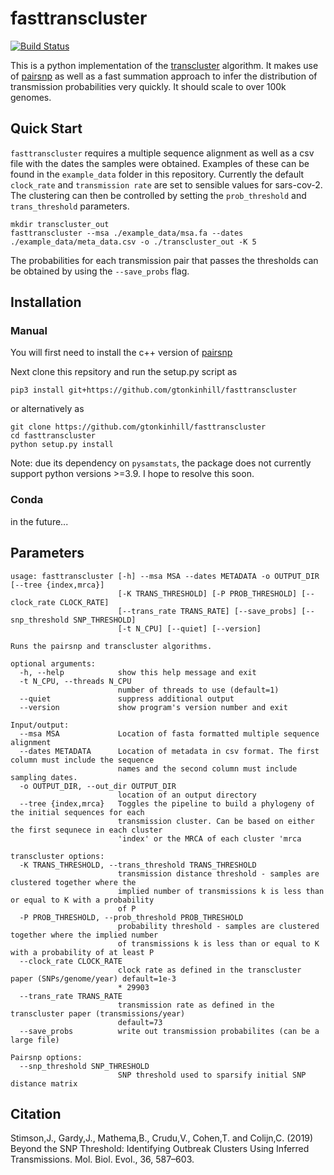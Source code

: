 # fasttranscluster

[![Build Status](https://github.com/gtonkinhill/fasttranscluster/workflows/ftclust-CI/badge.svg)](https://github.com/gtonkinhill/fasttranscluster/actions)

This is a python implementation of the [transcluster](https://github.com/JamesStimson/transcluster) algorithm. It makes use of [pairsnp](https://github.com/gtonkinhill/pairsnp) as well as a fast summation approach to infer the distribution of transmission probabilities very quickly. It should scale to over 100k genomes.

## Quick Start

`fasttranscluster` requires a multiple sequence alignment as well as a csv file with the dates the samples were obtained. Examples of these can be found in the `example_data` folder in this repository. Currently the default `clock_rate` and `transmission rate` are set to sensible values for sars-cov-2. The clustering can then be controlled by setting the `prob_threshold` and `trans_threshold` parameters.

```
mkdir transcluster_out
fasttranscluster --msa ./example_data/msa.fa --dates ./example_data/meta_data.csv -o ./transcluster_out -K 5
```

The probabilities for each transmission pair that passes the thresholds can be obtained by using the `--save_probs` flag.

## Installation

### Manual

You will first need to install the c++ version of [pairsnp](https://github.com/gtonkinhill/pairsnp-cpp)

Next clone this repsitory and run the setup.py script as

```
pip3 install git+https://github.com/gtonkinhill/fasttranscluster
```

or alternatively as

```
git clone https://github.com/gtonkinhill/fasttranscluster
cd fasttranscluster
python setup.py install
```

Note: due its dependency on `pysamstats`, the package does not currently support python versions >=3.9. I hope to resolve this soon.

### Conda

in the future...

## Parameters

```
usage: fasttranscluster [-h] --msa MSA --dates METADATA -o OUTPUT_DIR [--tree {index,mrca}]
                        [-K TRANS_THRESHOLD] [-P PROB_THRESHOLD] [--clock_rate CLOCK_RATE]
                        [--trans_rate TRANS_RATE] [--save_probs] [--snp_threshold SNP_THRESHOLD]
                        [-t N_CPU] [--quiet] [--version]

Runs the pairsnp and transcluster algorithms.

optional arguments:
  -h, --help            show this help message and exit
  -t N_CPU, --threads N_CPU
                        number of threads to use (default=1)
  --quiet               suppress additional output
  --version             show program's version number and exit

Input/output:
  --msa MSA             Location of fasta formatted multiple sequence alignment
  --dates METADATA      Location of metadata in csv format. The first column must include the sequence
                        names and the second column must include sampling dates.
  -o OUTPUT_DIR, --out_dir OUTPUT_DIR
                        location of an output directory
  --tree {index,mrca}   Toggles the pipeline to build a phylogeny of the initial sequences for each
                        transmission cluster. Can be based on either the first sequnece in each cluster
                        'index' or the MRCA of each cluster 'mrca

transcluster options:
  -K TRANS_THRESHOLD, --trans_threshold TRANS_THRESHOLD
                        transmission distance threshold - samples are clustered together where the
                        implied number of transmissions k is less than or equal to K with a probability
                        of P
  -P PROB_THRESHOLD, --prob_threshold PROB_THRESHOLD
                        probability threshold - samples are clustered together where the implied number
                        of transmissions k is less than or equal to K with a probability of at least P
  --clock_rate CLOCK_RATE
                        clock rate as defined in the transcluster paper (SNPs/genome/year) default=1e-3
                        * 29903
  --trans_rate TRANS_RATE
                        transmission rate as defined in the transcluster paper (transmissions/year)
                        default=73
  --save_probs          write out transmission probabilites (can be a large file)

Pairsnp options:
  --snp_threshold SNP_THRESHOLD
                        SNP threshold used to sparsify initial SNP distance matrix
```

## Citation

Stimson,J., Gardy,J., Mathema,B., Crudu,V., Cohen,T. and Colijn,C. (2019) Beyond the SNP Threshold: Identifying Outbreak Clusters Using Inferred Transmissions. Mol. Biol. Evol., 36, 587–603.
